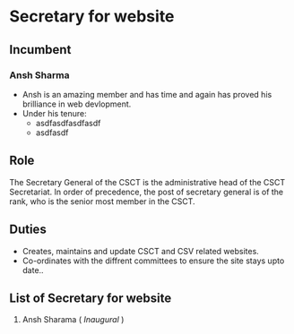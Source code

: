 # Secretary for website

## Incumbent

### Ansh Sharma
* Ansh is an amazing member and has time and again has proved his brilliance in web devlopment.
* Under his tenure:
  * asdfasdfasdfasdf
  * asdfasdf
## Role 
The Secretary General of the CSCT is the administrative head of the CSCT Secretariat. In order of precedence, the post of secretary general is of the rank, who is the senior most member in the CSCT.

## Duties
* Creates, maintains and update CSCT and CSV related websites.
* Co-ordinates with the diffrent committees to ensure the site stays upto date..

## List of Secretary for website
1. Ansh Sharama ( *Inaugural* )